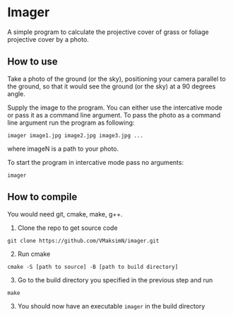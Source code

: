 # Imager

A simple program to calculate the projective cover of grass or foliage projective cover by a photo.

## How to use

Take a photo of the ground (or the sky), positioning your camera parallel to the ground, so that it would see the ground (or the sky) at a 90 degrees angle.

Supply the image to the program. You can either use the intercative mode or pass it as a command line argument. To pass the photo as a command line argument run the program as following:

```
imager image1.jpg image2.jpg image3.jpg ...
```

where imageN is a path to your photo.

To start the program in intercative mode pass no arguments:

```
imager
```

## How to compile

You would need git, cmake, make, g++.

1. Clone the repo to get source code

```
git clone https://github.com/VMaksimN/imager.git
```

2. Run cmake

```
cmake -S [path to source] -B [path to build directory]
```

3. Go to the build directory you specified in the previous step and run

```
make
```

3. You should now have an executable `imager` in the build directory

